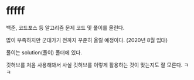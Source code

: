 # fffff

백준, 코드포스 등 알고리즘 문제 코드 및 풀이를 올린다.

많이 부족하지만 군대가기 전까지 꾸준히 올릴 예정이다. (2020년 8월 입대)

풀이는 solution(풀이) 폴더에 있다.

깃허브를 처음 사용해봐서 사실 깃허브를 이렇게 활용하는 것이 맞는지도 잘 모른다. ㅋㅋ
